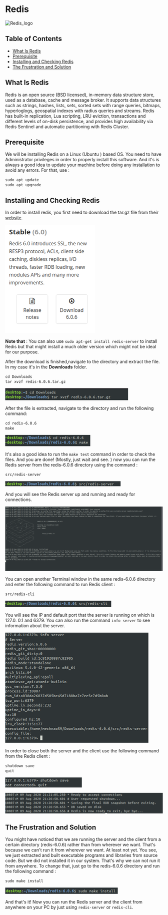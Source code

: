 # Redis
![Redis_logo](https://upload.wikimedia.org/wikipedia/en/thumb/6/6b/Redis_Logo.svg/1200px-Redis_Logo.svg.png)
## Table of Contents
 - [What Is Redis](https://github.com/mechano59/Redis/blob/master/README.md#what-is-redis)
 - [Prerequisite](https://github.com/mechano59/Redis/blob/master/README.md#prerequisite)
 - [Installing and Checking Redis](https://github.com/mechano59/Redis/blob/master/README.md#installing-and-checking-redis)
 - [The Frustration and Solution](https://github.com/mechano59/Redis/blob/master/README.md#the-frustration-and-solution)

## What Is Redis
Redis is an open source (BSD licensed), in-memory data structure store, used as a database, cache and message broker. It supports data structures such as strings, hashes, lists, sets, sorted sets with range queries, bitmaps, hyperloglogs, geospatial indexes with radius queries and streams. Redis has built-in replication, Lua scripting, LRU eviction, transactions and different levels of on-disk persistence, and provides high availability via Redis Sentinel and automatic partitioning with Redis Cluster.
## Prerequisite
We will be installing Redis on a Linux (Ubuntu ) based OS. You need to have Administrator privileges in order to properly install this software. And it's is always a good idea to update your machine before doing any installation to avoid any errors. For that, use :
```
sudo apt update
sudo apt upgrade
```
## Installing and Checking Redis
In order to install redis, you first need to download the tar.gz file from their [website](https://redis.io/download). 

![download_redis_stable](https://github.com/mechano59/Redis/blob/master/images/download_redis_stable.png)

**Note that** : You can also use `sudo apt-get install redis-server` to install Redis but that might install a much older version which might not be ideal for our purpose.

After the download is finished,navigate to the directory and extract the file. In my case it's in the **Downloads** folder.

    cd Downloads
    tar xvzf redis-6.0.6.tar.gz

![extract](https://github.com/mechano59/Redis/blob/master/images/extract.png)

After the file is extracted, navigate to the directory and run the following command: 

    cd redis-6.0.6
    make

![make_in_redis](https://github.com/mechano59/Redis/blob/master/images/make_in_redis-6.0.6.png)

 It's also a good idea to run the `make test` command in order to check the files.
 And you are done! (Mostly, just wait and see. ) now you can run the Redis server from the redis-6.0.6 directory using the command : 
 
    src/redis-server

![run_server](https://github.com/mechano59/Redis/blob/master/images/run_server.png)

And you will see the Redis server up and running and ready for connections.

![the_server](https://github.com/mechano59/Redis/blob/master/images/the_server.png)

You can open another Terminal window in the same redis-6.0.6 directory and enter the following command to run Redis client : 

    src/redis-cli

![redis_client](https://github.com/mechano59/Redis/blob/master/images/run_redis_client.png)

You will see the IP and default port that the server is running on which is 127.0. 0.1 and 6379. You can also run the command `info server` to see information about the server. 

![check_redis](https://github.com/mechano59/Redis/blob/master/images/check_redis.png)

In order to close both the server and the client use the following command from the Redis client : 

    shutdown save
    quit

![cli_shutdown](https://github.com/mechano59/Redis/blob/master/images/cli_shutdown_save.png)

![server_exit](https://github.com/mechano59/Redis/blob/master/images/redis_server_exit.png)

## The Frustration and Solution
You might have noticed that we are running the server and the client from a certain directory (redis-6.0.6) rather than from wherever we want. That's because we can't run it from wherever we want. At least not yet. 
You see, we just extracted and built executable programs and libraries from source code. But we did not installed it in our system. That's why we can not run it from anywhere. To change that, just go to the redis-6.0.6 directory and run the following command : 

    sudo make install

![make_install](https://github.com/mechano59/Redis/blob/master/images/make_install.png)

And that's it! Now you can run the Redis server and the client from anywhere on your PC by just using `redis-server` or `redis-cli`.
